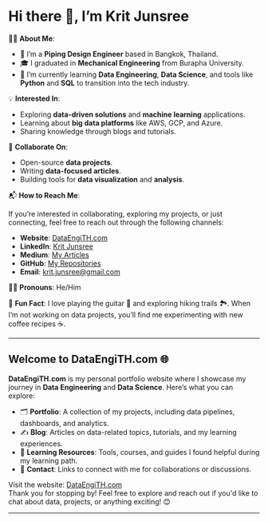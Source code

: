 # Hi there 👋, I’m Krit Junsree

👨‍💻 **About Me**:  
- 🔧 I’m a **Piping Design Engineer** based in Bangkok, Thailand.
- 🎓 I graduated in **Mechanical Engineering** from Burapha University.
- 🌱 I’m currently learning **Data Engineering**, **Data Science**, and tools like **Python** and **SQL** to transition into the tech industry.
  
💡 **Interested In**:
- Exploring **data-driven solutions** and **machine learning** applications.
- Learning about **big data platforms** like AWS, GCP, and Azure.
- Sharing knowledge through blogs and tutorials.
  
🤝 **Collaborate On**:
- Open-source **data projects**.
- Writing **data-focused articles**.
- Building tools for **data visualization** and **analysis**.
  
📬 **How to Reach Me**:

If you’re interested in collaborating, exploring my projects, or just connecting, feel free to reach out through the following channels:

- **Website**: [DataEngiTH.com](https://dataengith.com/)
- **LinkedIn**: [Krit Junsree](https://www.linkedin.com/in/krit-junsree)
- **Medium**: [My Articles](https://kritjunsree.medium.com)
- **GitHub**: [My Repositories](https://github.com/KritJunsree-Pong)
- **Email**: [krit.junsree@gmail.com](mailto:krit.junsree@gmail.com)
  
🏳️‍🌈 **Pronouns**: He/Him  

🎉 **Fun Fact**:  I love playing the guitar 🎸 and exploring hiking trails 🏞️. When I’m not working on data projects, you’ll find me experimenting with new coffee recipes ☕.

---

## Welcome to DataEngiTH.com 🌐
**DataEngiTH.com** is my personal portfolio website where I showcase my journey in **Data Engineering** and **Data Science**. Here’s what you can explore:
- 🗂️ **Portfolio**: A collection of my projects, including data pipelines, dashboards, and analytics.
- ✍️ **Blog**: Articles on data-related topics, tutorials, and my learning experiences.
- 🚀 **Learning Resources**: Tools, courses, and guides I found helpful during my learning path.
- 📢 **Contact**: Links to connect with me for collaborations or discussions.
  
Visit the website: [DataEngiTH.com](https://DataEngiTH.com)  
Thank you for stopping by! Feel free to explore and reach out if you'd like to chat about data, projects, or anything exciting! 😊

---


<!---
KritJunsree-Pong/KritJunsree-Pong is a ✨ special ✨ repository because its `README.md` (this file) appears on your GitHub profile.
You can click the Preview link to take a look at your changes.
--->
